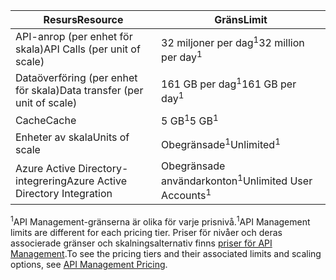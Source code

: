 | <span data-ttu-id="32007-101">Resurs</span><span class="sxs-lookup"><span data-stu-id="32007-101">Resource</span></span> | <span data-ttu-id="32007-102">Gräns</span><span class="sxs-lookup"><span data-stu-id="32007-102">Limit</span></span> |
| --- | --- |
| <span data-ttu-id="32007-103">API-anrop (per enhet för skala)</span><span class="sxs-lookup"><span data-stu-id="32007-103">API Calls (per unit of scale)</span></span> |<span data-ttu-id="32007-104">32 miljoner per dag<sup>1</sup></span><span class="sxs-lookup"><span data-stu-id="32007-104">32 million per day<sup>1</sup></span></span> |
| <span data-ttu-id="32007-105">Dataöverföring (per enhet för skala)</span><span class="sxs-lookup"><span data-stu-id="32007-105">Data transfer (per unit of scale)</span></span> |<span data-ttu-id="32007-106">161 GB per dag<sup>1</sup></span><span class="sxs-lookup"><span data-stu-id="32007-106">161 GB per day<sup>1</sup></span></span> |
| <span data-ttu-id="32007-107">Cache</span><span class="sxs-lookup"><span data-stu-id="32007-107">Cache</span></span> |<span data-ttu-id="32007-108">5 GB<sup>1</sup></span><span class="sxs-lookup"><span data-stu-id="32007-108">5 GB<sup>1</sup></span></span> |
| <span data-ttu-id="32007-109">Enheter av skala</span><span class="sxs-lookup"><span data-stu-id="32007-109">Units of scale</span></span> |<span data-ttu-id="32007-110">Obegränsade<sup>1</sup></span><span class="sxs-lookup"><span data-stu-id="32007-110">Unlimited<sup>1</sup></span></span> |
| <span data-ttu-id="32007-111">Azure Active Directory-integrering</span><span class="sxs-lookup"><span data-stu-id="32007-111">Azure Active Directory Integration</span></span> |<span data-ttu-id="32007-112">Obegränsade användarkonton<sup>1</sup></span><span class="sxs-lookup"><span data-stu-id="32007-112">Unlimited User Accounts<sup>1</sup></span></span> |

<span data-ttu-id="32007-113"><sup>1</sup>API Management-gränserna är olika för varje prisnivå.</span><span class="sxs-lookup"><span data-stu-id="32007-113"><sup>1</sup>API Management limits are different for each pricing tier.</span></span> <span data-ttu-id="32007-114">Priser för nivåer och deras associerade gränser och skalningsalternativ finns [priser för API Management](https://azure.microsoft.com/pricing/details/api-management/).</span><span class="sxs-lookup"><span data-stu-id="32007-114">To see the pricing tiers and their associated limits and scaling options, see [API Management Pricing](https://azure.microsoft.com/pricing/details/api-management/).</span></span>

